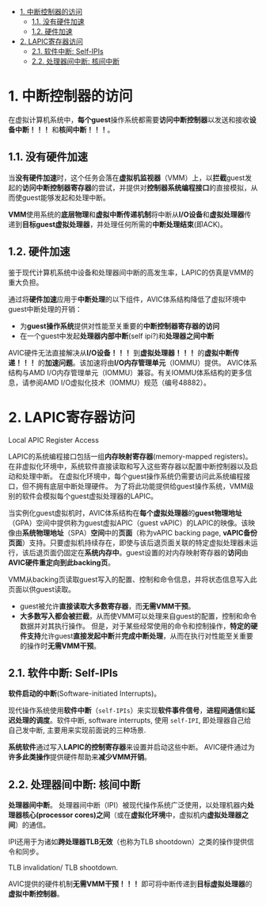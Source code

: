 
<!-- @import "[TOC]" {cmd="toc" depthFrom=1 depthTo=6 orderedList=false} -->

<!-- code_chunk_output -->

- [1. 中断控制器的访问](#1-中断控制器的访问)
  - [1.1. 没有硬件加速](#11-没有硬件加速)
  - [1.2. 硬件加速](#12-硬件加速)
- [2. LAPIC寄存器访问](#2-lapic寄存器访问)
  - [2.1. 软件中断: Self-IPIs](#21-软件中断-self-ipis)
  - [2.2. 处理器间中断: 核间中断](#22-处理器间中断-核间中断)

<!-- /code_chunk_output -->

# 1. 中断控制器的访问

在虚拟计算机系统中，**每个guest**操作系统都需要**访问中断控制器**以发送和接收**设备中断！！！** 和**核间中断！！！**。

## 1.1. 没有硬件加速

当**没有硬件加速**时，这个任务会落在**虚拟机监视器**（VMM）上，以**拦截**guest发起的**访问中断控制器寄存器**的尝试，并提供对**控制器系统编程接口**的直接模拟，从而使guest能够发起和处理中断。

**VMM**使用系统的**底层物理**和**虚拟中断传递机制**将中断从**I/O设备**和**虚拟处理器**传递到**目标guest虚拟处理器**，并处理任何所需的**中断处理结束**(即ACK)。

## 1.2. 硬件加速

鉴于现代计算机系统中设备和处理器间中断的高发生率，LAPIC的仿真是VMM的重大负担。

通过将**硬件加速**应用于**中断处理**的以下组件，AVIC体系结构降低了虚拟环境中guest中断处理的开销：

* 为**guest操作系统**提供对性能至关重要的**中断控制器寄存器的访问**
* 在一个guest中发起**处理器内部中断**(self ipi?)和**处理器之间中断**

AVIC硬件无法直接解决从**I/O设备！！！** 到**虚拟处理器！！！** 的**虚拟中断传递！！！** 的**加速问题**。该加速将由**I/O内存管理单元**（IOMMU）提供。 AVIC体系结构与AMD I/O内存管理单元（IOMMU）兼容。有关IOMMU体系结构的更多信息，请参阅AMD I/O虚拟化技术（IOMMU）规范（编号48882）。

# 2. LAPIC寄存器访问

Local APIC Register Access

LAPIC的系统编程接口包括一组**内存映射寄存器**(memory-mapped registers)。 在非虚拟化环境中，系统软件直接读取和写入这些寄存器以配置中断控制器以及启动和处理中断。 在虚拟化环境中，每个guest操作系统仍需要访问此系统编程接口，但不拥有底层中断处理硬件。 为了将此功能提供给guest操作系统，VMM级别的软件会模拟每个guest虚拟处理器的LAPIC。

当实例化guest虚拟机时，AVIC体系结构在**每个虚拟处理器**的**guest物理地址**（GPA）空间中提供称为guest虚拟APIC（guest vAPIC）的LAPIC的映像。该映像由**系统物理地址**（SPA）**空间**中的**页面**（称为vAPIC backing page, **vAPIC备份页面**）支持。只要虚拟机持续存在，即使与该后退页面关联的特定虚拟处理器未运行，该后退页面仍固定在**系统内存中**。guest设置的对内存映射寄存器的**访问**由**AVIC硬件重定向到此backing页**。

VMM从backing页读取guest写入的配置、控制和命令信息，并将状态信息写入此页面以供guest读取。
* guest被允许**直接读取大多数寄存器**，而**无需VMM干预**。
* **大多数写入都会被拦截**，从而使VMM可以处理来自guest的配置，控制和命令数据并对其执行操作。
但是，对于某些经常使用的命令和控制操作，**特定的硬件支持**允许guest**直接发起中断**并**完成中断处理**，从而在执行对性能至关重要的操作时**无需VMM干预**。

## 2.1. 软件中断: Self-IPIs

**软件启动的中断**(Software-initiated Interrupts)。 

现代操作系统使用**软件中断**（`self-IPIs`）来实现**软件事件信号**，**进程间通信**和**延迟处理的调度**。软件中断, software interrupts, 使用 `self-IPI`, 即处理器自己给自己发中断, 主要用来实现前面说的三种场景.

**系统软件**通过写入**LAPIC的控制寄存器**来设置并启动这些中断。 AVIC硬件通过为**许多此类操作**提供硬件帮助来**减少VMM开销**。

## 2.2. 处理器间中断: 核间中断

**处理器间中断**。 处理器间中断（IPI）被现代操作系统广泛使用，以处理机器内**处理器核心(processor cores)之间**（或在**虚拟化环境**中，虚拟机内**虚拟处理器之间**）的通信。 

IPI还用于为诸如**跨处理器TLB无效**（也称为TLB shootdown）之类的操作提供信令和同步。 

TLB invalidation/ TLB shootdown.

AVIC提供的硬件机制**无需VMM干预！！！** 即可将中断传递到**目标虚拟处理器**的**虚拟中断控制器**。
